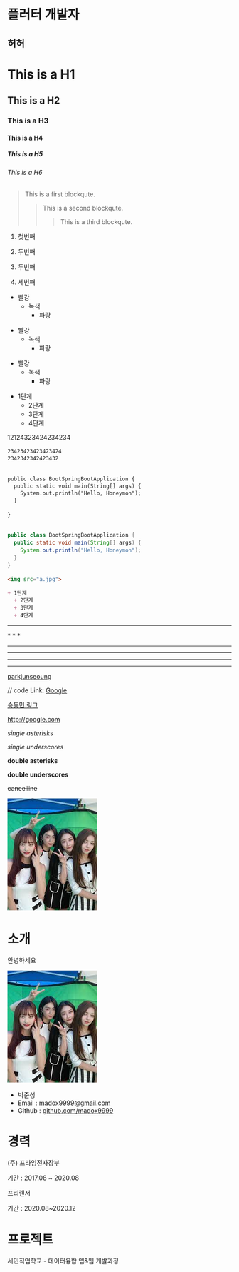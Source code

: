 플러터 개발자
=============
허허
-------------
# This is a H1
## This is a H2
### This is a H3
#### This is a H4
##### This is a H5
###### This is a H6

> This is a first blockqute.
>	> This is a second blockqute.
>	>	> This is a third blockqute.

1. 첫번째
1. 두번째


2. 두번째
3. 세번째

* 빨강
   * 녹색
      * 파랑

+ 빨강
  + 녹색
    + 파랑

- 빨강
  - 녹색
    - 파랑

+ 1단계
  + 2단계
  + 3단계
  + 4단계


12124323424234234

    23423423423423424
    2342342342423432

<pre>
<code>
public class BootSpringBootApplication {
  public static void main(String[] args) {
    System.out.println("Hello, Honeymon");
  }

}
</code>
</pre>

```java
public class BootSpringBootApplication {
  public static void main(String[] args) {
    System.out.println("Hello, Honeymon");
  }
}
```

```html
<img src="a.jpg">
```


```markdown
+ 1단계
  + 2단계
  + 3단계
  + 4단계
```
<hr/>
* * *

***

*****

- - -

---------------------------------------

[parkjunseoung][id]

[id]: https://github.com/ParkJunSoung/MadOX99 "눌러봐"

// code
Link: [Google][googlelink]

[googlelink]: https://google.com "Go google"

[송동민 링크](https://naver.com "네이버")

<http://google.com>

*single asterisks*

_single underscores_

**double asterisks**

__double underscores__

~~cancelline~~

![11111111](a.jpg "222222222")
# 소개

안녕하세요 

<img src="a.jpg"> 

* 박준성
* Email : madox9999@gmail.com
* Github : [github.com/madox9999](https://github.com/madox9999)


# 경력


(주) 프라임전자장부 


기간 : 2017.08 ~ 2020.08 




프리랜서 


기간 : 2020.08~2020.12 


# 프로젝트

세민직업학교 - 데이터융합 앱&웹 개발과정 

















